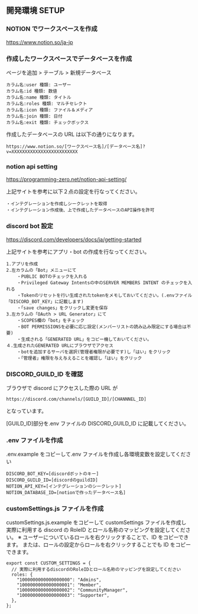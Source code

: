 ## 開発環境 SETUP

### NOTION でワークスペースを作成

https://www.notion.so/ja-jp

### 作成したワークスペースでデータベースを作成

ページを追加 > テーブル > 新規データベース

```
カラム名:user 種類: ユーザー
カラム名:id 種類: 数値
カラム名:name 種類: タイトル
カラム名:roles 種類: マルチセレクト
カラム名:icon 種類: ファイル＆メディア
カラム名:join 種類: 日付
カラム名:exit 種類: チェックボックス
```

作成したデータベースの URL は以下の通りになります。

```
https://www.notion.so/[ワークスペース名]/[データベース名]?v=XXXXXXXXXXXXXXXXXXXXXXXXX
```

### notion api setting

https://programming-zero.net/notion-api-setting/

上記サイトを参考に以下２点の設定を行なってください。

```
・インテグレーションを作成しシークレットを取得
・インテグレーション作成後、上で作成したデータベースのAPI操作を許可
```

### discord bot 設定

https://discord.com/developers/docs/ja/getting-started

上記サイトを参考にアプリ・bot の作成を行なってください。

```
1.アプリを作成
2.左カラムの「Bot」メニューにて
    ・PUBLIC BOTのチェックを入れる
    ・Privileged Gateway Intentsの中のSERVER MEMBERS INTENT のチェックを入れる
    ・Tokenのリセットを行い生成されたtokenをメモしておいてください。(.envファイル「DISCORD_BOT_KEY」に記載します)
    ・「save changes」をクリックし変更を保存
3.左カラムの「OAuth > URL Generator」にて
    ・SCOPES欄の「bot」をチェック
    ・BOT PERMISSIONSを必要に応じ設定(メンバーリストの読み込み限定にする場合は不要)
    ・生成される「GENERATED URL」をコピー機しておいてください。
４.生成されたGENERATED URLにブラウザでアクセス
    ・botを追加するサーバを選択(管理者権限が必要です)し「はい」をクリック
    ・「管理者」権限を与え与えることを確認し「はい」をクリック
```

### DISCORD_GUILD_ID を確認

ブラウザで discord にアクセスした際の URL が

```
https://discord.com/channels/[GUILD_ID]/[CHANNNEL_ID]
```

となっています。

[GUILD_ID]部分を.env ファイルの DISCORD_GUILD_ID に記載してください。

### .env ファイルを作成

.env.example をコピーして.env ファイルを作成し各環境変数を設定してください

```
DISCORD_BOT_KEY=[discordボットのキー]
DISCORD_GUILD_ID=[discordのguildID]
NOTION_API_KEY=[インテグレーションのシークレット]
NOTION_DATABASE_ID=[notionで作ったデータベース名]
```


### customSettings.js ファイルを作成

customSettings.js.example をコピーして customSettings ファイルを作成し 実際に利用する discord の RoleID とロール名称のマッピングを設定してください。
※ ユーザーについているロールを右クリックすることで、ID をコピーできます。 または、ロールの設定からロールを右クリックすることでも ID をコピーできます。

```
export const CUSTOM_SETTINGS = {
  // 実際に利用するdiscordのRoleIDとロール名称のマッピングを設定してください
  roles: {
    "1000000000000000000": "Admins",
    "1000000000000000001": "Member",
    "1000000000000000002": "CommunityManager",
    "1000000000000000003": "Supporter",
  },
};
```
